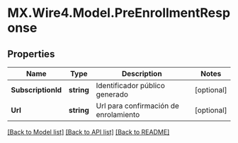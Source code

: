 # MX.Wire4.Model.PreEnrollmentResponse
## Properties

Name | Type | Description | Notes
------------ | ------------- | ------------- | -------------
**SubscriptionId** | **string** | Identificador público generado | [optional] 
**Url** | **string** | Url para confirmación de enrolamiento | [optional] 

[[Back to Model list]](../README.md#documentation-for-models) [[Back to API list]](../README.md#documentation-for-api-endpoints) [[Back to README]](../README.md)

